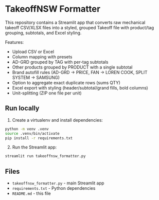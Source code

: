 # TakeoffNSW Formatter

This repository contains a Streamlit app that converts raw mechanical takeoff CSV/XLSX files into a styled, grouped Takeoff file
with product/tag grouping, subtotals, and Excel styling.

Features:
- Upload CSV or Excel
- Column mapping with presets
- AD-GRD grouped by TAG with per-tag subtotals
- Other products grouped by PRODUCT with a single subtotal
- Brand autofill rules (AD-GRD -> PRICE, FAN -> LOREN COOK, SPLIT SYSTEM -> SAMSUNG)
- Option to aggregate exact duplicate rows (sums QTY)
- Excel export with styling (header/subtotal/grand fills, bold columns)
- Unit-splitting (ZIP one file per unit)

## Run locally

1. Create a virtualenv and install dependencies:

```bash
python -m venv .venv
source .venv/bin/activate
pip install -r requirements.txt
```

2. Run the Streamlit app:

```bash
streamlit run takeoffnsw_formatter.py
```

## Files
- `takeoffnsw_formatter.py` - main Streamlit app
- `requirements.txt` - Python dependencies
- `README.md` - this file
